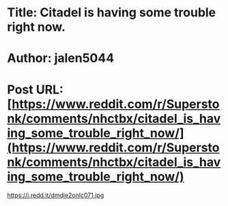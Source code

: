 # Title: Citadel is having some trouble right now.
# Author: jalen5044
# Post URL: [https://www.reddit.com/r/Superstonk/comments/nhctbx/citadel_is_having_some_trouble_right_now/](https://www.reddit.com/r/Superstonk/comments/nhctbx/citadel_is_having_some_trouble_right_now/)


https://i.redd.it/dmdje2onlc071.jpg